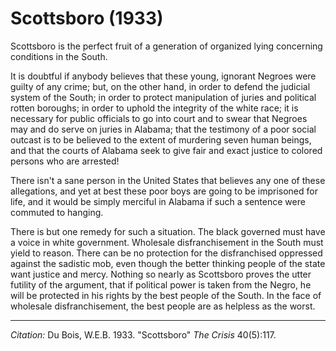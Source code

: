 <!--
title:   Scottsboro
author:  Du Bois, W.E.B.
journal: The Crisis
year:    1933
volume:  40
issue:   5
pages:   117
-->
# Scottsboro (1933)

Scottsboro is the perfect fruit of a generation of organized lying concerning conditions in the South.

It is doubtful if anybody believes that these young, ignorant Negroes were guilty of any crime; but, on the other hand, in order to defend the judicial system of the South; in order to protect manipulation of juries and political rotten boroughs; in order to uphold the integrity of the white race; it is necessary for public officials to go into court and to swear that Negroes may and do serve on juries in Alabama; that the testimony of a poor social outcast is to be believed to the extent of murdering seven human beings, and that the courts of Alabama seek to give fair and exact justice to colored persons who are arrested!

There isn't a sane person in the United States that believes any one of these allegations, and yet at best these poor boys are going to be imprisoned for life, and it would be simply merciful in Alabama if such a sentence were commuted to hanging.

There is but one remedy for such a situation. The black governed must have a voice in white government. Wholesale disfranchisement in the South must yield to reason. There can be no protection for the disfranchised oppressed against the sadistic mob, even though the better thinking people of the state want justice and mercy. Nothing so nearly as Scottsboro proves the utter futility of the argument, that if political power is taken from the Negro, he will be protected in his rights by the best people of the South. In the face of wholesale disfranchisement, the best people are as helpless as the worst.


_________________
*Citation:* Du Bois, W.E.B. 1933. "Scottsboro" *The Crisis* 40(5):117.
